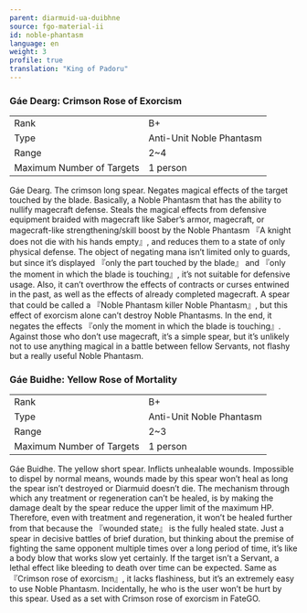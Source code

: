 ```yaml
---
parent: diarmuid-ua-duibhne
source: fgo-material-ii
id: noble-phantasm
language: en
weight: 3
profile: true
translation: "King of Padoru"
---
```


### Gáe Dearg: Crimson Rose of Exorcism

<table>
  <tr><td>Rank</td><td>B+</td></tr>
  <tr><td>Type</td><td>Anti-Unit Noble Phantasm</td></tr>
  <tr><td>Range</td><td>2~4</td></tr>
  <tr><td>Maximum Number of Targets</td><td>1 person</td></tr>
</table>

Gáe Dearg.
The crimson long spear. Negates magical effects of the target touched by the blade.
Basically, a Noble Phantasm that has the ability to nullify magecraft defense.
Steals the magical effects from defensive equipment braided with magecraft like Saber’s armor, magecraft, or magecraft-like strengthening/skill boost by the Noble Phantasm 『A knight does not die with his hands empty』, and reduces them to a state of only physical defense.
The object of negating mana isn’t limited only to guards, but since it’s displayed 『only the part touched by the blade』 and 『only the moment in which the blade is touching』, it’s not suitable for defensive usage. Also, it can’t overthrow the effects of contracts or curses entwined in the past, as well as the effects of already completed magecraft. A spear that could be called a 『Noble Phantasm killer Noble Phantasm』, but this effect of exorcism alone can’t destroy Noble Phantasms. In the end, it negates the effects 『only the moment in which the blade is touching』.
Against those who don’t use magecraft, it’s a simple spear, but it’s unlikely not to use anything magical in a battle between fellow Servants, not flashy but a really useful Noble Phantasm.

### Gáe Buidhe: Yellow Rose of Mortality

<table>
  <tr><td>Rank</td><td>B+</td></tr>
  <tr><td>Type</td><td>Anti-Unit Noble Phantasm</td></tr>
  <tr><td>Range</td><td>2~3</td></tr>
  <tr><td>Maximum Number of Targets</td><td>1 person</td></tr>
</table>

Gáe Buidhe.
The yellow short spear. Inflicts unhealable wounds. Impossible to dispel by normal means, wounds made by this spear won’t heal as long the spear isn’t destroyed or Diarmuid doesn’t die.
The mechanism through which any treatment or regeneration can’t be healed, is by making the damage dealt by the spear reduce the upper limit of the maximum HP. Therefore, even with treatment and regeneration, it won’t be healed further from that because the 『wounded state』 is the fully healed state.
Just a spear in decisive battles of brief duration, but thinking about the premise of fighting the same opponent multiple times over a long period of time, it’s like a body blow that works slow yet certainly.
If the target isn’t a Servant, a lethal effect like bleeding to death over time can be expected.
Same as 『Crimson rose of exorcism』, it lacks flashiness, but it’s an extremely easy to use Noble Phantasm. Incidentally, he who is the user won’t be hurt by this spear. Used as a set with Crimson rose of exorcism in FateGO.
